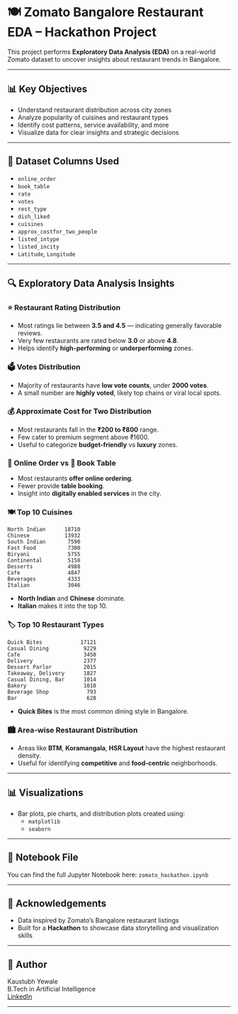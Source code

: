 # 🍽️ Zomato Bangalore Restaurant EDA – Hackathon Project

This project performs **Exploratory Data Analysis (EDA)** on a real-world Zomato dataset to uncover insights about restaurant trends in Bangalore.

---

## 📊 Key Objectives
- Understand restaurant distribution across city zones
- Analyze popularity of cuisines and restaurant types
- Identify cost patterns, service availability, and more
- Visualize data for clear insights and strategic decisions

---

## 📂 Dataset Columns Used
- `online_order`
- `book_table`
- `rate`
- `votes`
- `rest_type`
- `dish_liked`
- `cuisines`
- `approx_costfor_two_people`
- `listed_intype`
- `listed_incity`
- `Latitude`, `Longitude`

---

## 🔍 Exploratory Data Analysis Insights

### ⭐ Restaurant Rating Distribution
- Most ratings lie between **3.5 and 4.5** — indicating generally favorable reviews.
- Very few restaurants are rated below **3.0** or above **4.8**.
- Helps identify **high-performing** or **underperforming** zones.

### 🗳️ Votes Distribution
- Majority of restaurants have **low vote counts**, under **2000 votes**.
- A small number are **highly voted**, likely top chains or viral local spots.

### 💰 Approximate Cost for Two Distribution
- Most restaurants fall in the **₹200 to ₹800** range.
- Few cater to premium segment above ₹1600.
- Useful to categorize **budget-friendly** vs **luxury** zones.

### 🛵 Online Order vs 📅 Book Table
- Most restaurants **offer online ordering**.
- Fewer provide **table booking**.
- Insight into **digitally enabled services** in the city.

### 🍽️ Top 10 Cuisines
```text
North Indian      18710
Chinese           13932
South Indian       7590
Fast Food          7300
Biryani            5755
Continental        5158
Desserts           4988
Cafe               4847
Beverages          4333
Italian            3046
```
- **North Indian** and **Chinese** dominate.
- **Italian** makes it into the top 10.

### 🏷️ Top 10 Restaurant Types
```text
Quick Bites            17121
Casual Dining           9229
Cafe                    3450
Delivery                2377
Dessert Parlor          2015
Takeaway, Delivery      1827
Casual Dining, Bar      1014
Bakery                  1010
Beverage Shop            793
Bar                      628
```
- **Quick Bites** is the most common dining style in Bangalore.

### 🏙️ Area-wise Restaurant Distribution
- Areas like **BTM**, **Koramangala**, **HSR Layout** have the highest restaurant density.
- Useful for identifying **competitive** and **food-centric** neighborhoods.

---

## 📊 Visualizations
- Bar plots, pie charts, and distribution plots created using:
  - `matplotlib`
  - `seaborn`

---

## 📁 Notebook File
You can find the full Jupyter Notebook here:
`zomato_hackathon.ipynb`

---

## 🤝 Acknowledgements
- Data inspired by Zomato’s Bangalore restaurant listings
- Built for a **Hackathon** to showcase data storytelling and visualization skills

---

## 🧠 Author
Kaustubh Yewale  
B.Tech in Artificial Intelligence  
[LinkedIn](https://www.linkedin.com/in/kaustubh-yewale-3902551b9)

---
